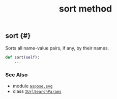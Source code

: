 ﻿---
title: sort method
second_title: Aspose.SVG for Python via .NET API References
description: 
type: docs
weight: 80
url: /python-net/aspose.svg/iurlsearchparams/sort/
is_root: false
---

## sort {#}

Sorts all name-value pairs, if any, by their names.



```python
def sort(self):
    ...
```





### See Also
* module [`aspose.svg`](../../)
* class [`IUrlSearchParams`](/svg/python-net/aspose.svg/iurlsearchparams)
